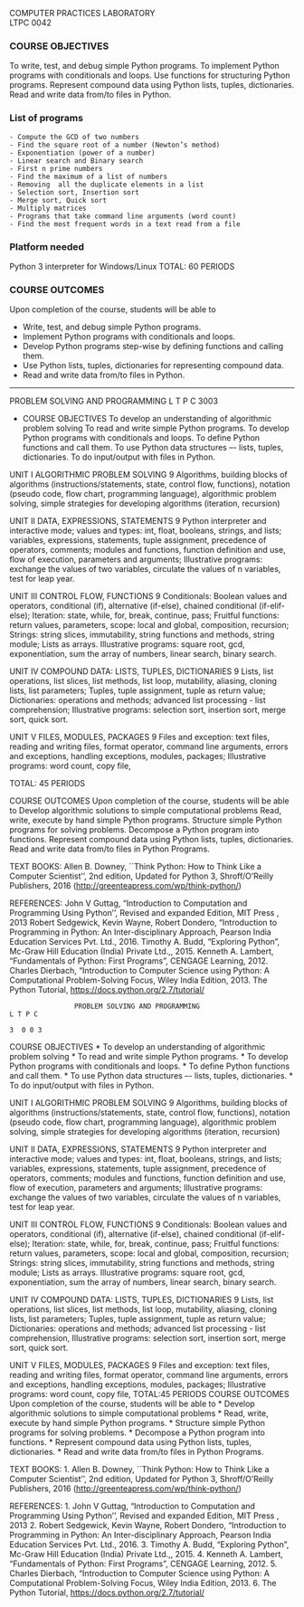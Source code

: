 
 COMPUTER PRACTICES LABORATORY                            
 LTPC 0042

### COURSE OBJECTIVES
To write, test, and debug simple Python programs.
To implement Python programs with conditionals and loops.
Use functions for structuring Python programs.
Represent compound data using Python lists, tuples, dictionaries.
Read and write data from/to files in Python.
 
### List of programs

	- Compute the GCD of two numbers
	- Find the square root of a number (Newton’s method)
	- Exponentiation (power of a number)
	- Linear search and Binary search
	- First n prime numbers
	- Find the maximum of a list of numbers
	- Removing  all the duplicate elements in a list
	- Selection sort, Insertion sort
	- Merge sort, Quick sort
	- Multiply matrices
	- Programs that take command line arguments (word count)
	- Find the most frequent words in a text read from a file
	 
### Platform needed
Python 3 interpreter for Windows/Linux
TOTAL: 60 PERIODS

### COURSE OUTCOMES

Upon completion of the course, students will be able to

- Write, test, and debug simple Python programs.
- Implement Python programs with conditionals and loops.
- Develop Python programs step-wise by defining functions and calling them.
- Use Python lists, tuples, dictionaries for representing compound data.
- Read and write data from/to files in Python.


---

PROBLEM SOLVING AND PROGRAMMING              L T P C 3003

- COURSE OBJECTIVES
To develop an understanding of algorithmic problem solving
To read and write simple Python programs.
To develop Python programs with conditionals and loops.
To define Python functions and call them.
To use Python data structures –- lists, tuples, dictionaries.
To do input/output with files in Python.
 
UNIT I                         ALGORITHMIC PROBLEM SOLVING                                                                    9
 Algorithms, building blocks of algorithms (instructions/statements, state, control flow, functions), notation (pseudo code, flow chart, programming language), algorithmic problem solving, simple strategies for developing algorithms (iteration, recursion)
 
UNIT II            DATA, EXPRESSIONS, STATEMENTS                                                                  9
Python interpreter and interactive mode; values and types: int, float, booleans, strings, and lists; variables, expressions,  statements, tuple assignment, precedence of operators, comments; modules and functions, function definition and use, flow of execution, parameters and arguments;  Illustrative programs: exchange the values of two variables, circulate the values of n variables, test for leap year.
 
UNIT III           CONTROL FLOW, FUNCTIONS                                                                               9
Conditionals: Boolean values and operators, conditional (if), alternative (if-else), chained conditional (if-elif-else); Iteration: state, while, for, break, continue, pass; Fruitful functions: return values, parameters, scope: local and global, composition, recursion; Strings:  string slices, immutability, string functions and methods, string module; Lists as arrays. Illustrative programs: square root, gcd, exponentiation, sum the array of numbers, linear search, binary search.
 
UNIT IV           COMPOUND DATA: LISTS, TUPLES, DICTIONARIES                                          9
Lists, list operations, list slices, list methods, list loop, mutability, aliasing, cloning lists, list parameters; Tuples, tuple assignment, tuple as return value; Dictionaries: operations and methods; advanced list processing - list comprehension; Illustrative programs: selection sort, insertion sort, merge sort, quick sort.
 
UNIT V            FILES, MODULES, PACKAGES                                                                              9
Files and exception: text files, reading and writing files, format operator, command line arguments,  errors and exceptions, handling exceptions, modules, packages; Illustrative programs: word count, copy file,

TOTAL: 45 PERIODS

COURSE OUTCOMES
Upon completion of the course, students will be able to
Develop algorithmic solutions to simple computational problems
Read, write, execute by hand simple Python programs.
Structure simple Python programs for solving problems.
Decompose a Python program into functions.
Represent compound data using Python  lists, tuples, dictionaries.
Read and write data from/to files in Python Programs.
 
TEXT BOOKS:
Allen B. Downey, ``Think Python: How to Think Like a Computer Scientist’’,  2nd edition, Updated for Python 3, Shroff/O’Reilly Publishers, 2016  (http://greenteapress.com/wp/think-python/)
 
REFERENCES:
John V Guttag, “Introduction to Computation and Programming Using Python’’, Revised and expanded Edition, MIT Press , 2013
Robert Sedgewick, Kevin Wayne, Robert Dondero, “Introduction to Programming in Python: An Inter-disciplinary Approach, Pearson India Education Services Pvt. Ltd., 2016.
Timothy A. Budd, “Exploring Python”, Mc-Graw Hill Education (India) Private Ltd.,, 2015.
Kenneth A. Lambert,  “Fundamentals of Python: First Programs”, CENGAGE Learning, 2012.
Charles Dierbach, “Introduction to Computer Science using Python: A Computational Problem-Solving Focus, Wiley India Edition, 2013.
The Python Tutorial, https://docs.python.org/2.7/tutorial/     



                    PROBLEM SOLVING AND PROGRAMMING                                      L T P C
                                                                                                                                               3  0 0 3
COURSE OBJECTIVES
      * To develop an understanding of algorithmic problem solving
      * To read and write simple Python programs.
      * To develop Python programs with conditionals and loops.
      * To define Python functions and call them.
      * To use Python data structures –- lists, tuples, dictionaries.
      * To do input/output with files in Python.


UNIT I                 ALGORITHMIC PROBLEM SOLVING                                                                    9
 Algorithms, building blocks of algorithms (instructions/statements, state, control flow, functions), notation (pseudo code, flow chart, programming language), algorithmic problem solving, simple strategies for developing algorithms (iteration, recursion)


UNIT II         DATA, EXPRESSIONS, STATEMENTS                                                                  9
Python interpreter and interactive mode; values and types: int, float, booleans, strings, and lists; variables, expressions,  statements, tuple assignment, precedence of operators, comments; modules and functions, function definition and use, flow of execution, parameters and arguments;  Illustrative programs: exchange the values of two variables, circulate the values of n variables, test for leap year.


UNIT III         CONTROL FLOW, FUNCTIONS                                                                               9
Conditionals: Boolean values and operators, conditional (if), alternative (if-else), chained conditional (if-elif-else); Iteration: state, while, for, break, continue, pass; Fruitful functions: return values, parameters, scope: local and global, composition, recursion; Strings:  string slices, immutability, string functions and methods, string module; Lists as arrays. Illustrative programs: square root, gcd, exponentiation, sum the array of numbers, linear search, binary search.


UNIT IV         COMPOUND DATA: LISTS, TUPLES, DICTIONARIES                                          9
Lists, list operations, list slices, list methods, list loop, mutability, aliasing, cloning lists, list parameters; Tuples, tuple assignment, tuple as return value; Dictionaries: operations and methods; advanced list processing - list comprehension, Illustrative programs: selection sort, insertion sort, merge sort, quick sort.


UNIT V         FILES, MODULES, PACKAGES                                                                              9
Files and exception: text files, reading and writing files, format operator, command line arguments,  errors and exceptions, handling exceptions, modules, packages; Illustrative programs: word count, copy file, 
TOTAL:45 PERIODS
COURSE OUTCOMES
Upon completion of the course, students will be able to
      * Develop algorithmic solutions to simple computational problems
      * Read, write, execute by hand simple Python programs.
      * Structure simple Python programs for solving problems.
      * Decompose a Python program into functions.
      * Represent compound data using Python  lists, tuples, dictionaries.
      * Read and write data from/to files in Python Programs.


TEXT BOOKS:
      1. Allen B. Downey, ``Think Python: How to Think Like a Computer Scientist’’,  2nd edition, Updated for Python 3, Shroff/O’Reilly Publishers, 2016  (http://greenteapress.com/wp/think-python/)


REFERENCES:
      1. John V Guttag, “Introduction to Computation and Programming Using Python’’, Revised and expanded Edition, MIT Press , 2013
      2. Robert Sedgewick, Kevin Wayne, Robert Dondero, “Introduction to Programming in Python: An Inter-disciplinary Approach, Pearson India Education Services Pvt. Ltd., 2016.
      3. Timothy A. Budd, “Exploring Python”, Mc-Graw Hill Education (India) Private Ltd.,, 2015.
      4. Kenneth A. Lambert,  “Fundamentals of Python: First Programs”, CENGAGE Learning, 2012.
      5. Charles Dierbach, “Introduction to Computer Science using Python: A Computational Problem-Solving Focus, Wiley India Edition, 2013.
      6. The Python Tutorial, https://docs.python.org/2.7/tutorial/     